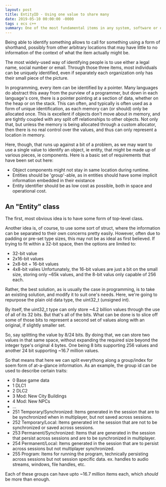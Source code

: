 ```yaml
---
layout: post
title: EntityID - Using one value to share many
date: 2019-05-10 00:00:00 -0000
tags : ecs c++
summary: One of the most fundamental items in any system, software or otherwise, is to be able to identify something uniquely.
---
```


Being able to identify something allows to call for something using a form of shorthand, possibly from other arbitrary locations that may have little to no information of the context of what the item actually might be.

The most widely-used way of identifying people is to use either a legal name, social number or email. Through those three items, most individuals can be uniquely identified, even if separately each organization only has their small piece of the picture.

In programming, every item can be identified by a pointer. Many languages do abstract this away from the purview of a programmer, but down in each language's core, there is a pointer pointing at a section of data, whether on the heap or on the stack. This can often, and typically is often used as a form of unique identification, as each memory can (or should) only be allocated once. This is excellent if objects don't move about in memory, and are tightly coupled with any split off relationships to other objects. Not only that, but unless the memory is being allocated through a custom allocator, then there is no real control over the values, and thus can only represent a location in memory.

Here, though, that runs up against a bit of a problem, as we may want to use a single value to identify an object, ie entity, that might be made up of various pieces, ie components. Here is a basic set of requirements that have been set out here:
- Object components might not stay in same location during runtime.
- Entities should be 'group'-able, as in entities should have some implicit information embedded in their existance
- Entity identifier should be as low cost as possible, both in space and operational cost.

## An "Entity" class

The first, most obvious idea is to have some form of top-level class.

Another idea is, of course, to use some sort of struct, where the information can be separated to their own concerns pretty easily. However, often due to padding or pre-set type sizes, this may not be as ideal as first believed. If trying to fit within a 32-bit space, then the options are limited to:
- 32-bit value
- 2x16-bit values
- 2x8-bit + 16-bit values
- 4x8-bit valies
Unfortunately, the 16-bit values are just a bit on the small size, storing only ~65k values, and the 8-bit valus only capable of 256 each.

Rather, the best solution, as is usually the case in programming, is to take an existing solution, and modify it to suit one's needs. Here, we're going to repurpose the plain old data type, the uint32_t (unsigned int).

By itself, the uint32_t type can only store ~4.2 billion values through the use of all of its 32 bits. But that's all of the bits. What can be done is to slice off some of those bits to represent a second set of values along with an original, if slightly smaller set.

So, say splitting the value by 8/24 bits. By doing that, we can store two values in that same space, without expanding the required size beyond the integer type's original 4 bytes. One being 8 bits supporting 256 values and another 24 bit supporting ~16.7 million values.

So that means that here we can split everythong along a group/index for soem form of at-a-glance information. As an example, the group id can be used to describe certain traits:
- 0 Base game data
- 1 DLC1
- 2 DLC2
- 3 Mod: New City Buildings
- 4 Mod: New NPCs
- ...
- 251 Temporary/Synchronized: Items generated in the session that are to be synchronized when in multiplayer, but not saved across sessions.
- 252 Temporary/Local: Items generated int he session that are not to be synchronized or saved across sessions.
- 253 Permanent/Synchronized: Items that are generated in the session that persist across sessions and are to be synchronized in multiplayer.
- 254 Permanent/Local: Items generated in the session that are to persist across sessions but not multiplayer synchronized.
- 255 Program: Items for running the program, technically persisting across sessions but not session specific data. ex. handles to audio streams, windows, file handles, etc.

Each of these groups can have upto ~16.7 million items each, which *should* be more than enough.
